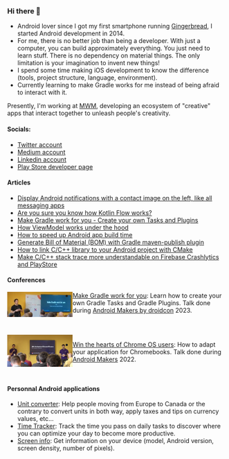 ### Hi there 👋

- Android lover since I got my first smartphone running [Gingerbread](https://en.wikipedia.org/wiki/Android_Gingerbread), I started Android development in 2014. 
- For me, there is no better job than being a developer. With just a computer, you can build approximately everything. You just need to learn stuff. There is no dependency on material things. The only limitation is your imagination to invent new things!
- I spend some time making iOS development to know the difference (tools, project structure, language, environment).
- Currently learning to make Gradle works for me instead of being afraid to interact with it.

Presently, I'm working at [MWM](https://mwm.io/), developing an ecosystem of "creative" apps that interact together to unleash people's creativity.

#### Socials:
- [Twitter account](https://twitter.com/bowser_f) 
- [Medium account](https://medium.com/@bowser-f)
- [Linkedin account](https://www.linkedin.com/in/fr%C3%A9d%C3%A9ric-torcheux-411a9b7b/)
- [Play Store developer page](https://play.google.com/store/apps/dev?id=5113011815396039257)

#### Articles
- [Display Android notifications with a contact image on the left, like all messaging apps](https://medium.com/proandroiddev/display-android-notifications-with-a-contact-image-on-the-left-like-all-messaging-apps-bbd108f5d147)	
- [Are you sure you know how Kotlin Flow works?](https://medium.com/@bowser-f/are-you-sure-you-know-how-kotlin-flow-works-e070f6d00cbc)
- [Make Gradle work for you - Create your own Tasks and Plugins](https://medium.com/@bowser-f/make-gradle-do-more-work-for-you-than-just-build-your-android-app-9462baa08951)
- [How ViewModel works under the hood](https://medium.com/proandroiddev/how-viewmodel-works-under-the-hood-52a4f1ff64cf)
- [How to speed up Android app build time](https://medium.com/@bowser-f/speed-up-your-android-app-build-time-with-these-simple-tips-31a72d3aeec3)
- [Generate Bill of Material (BOM) with Gradle maven-publish plugin](https://medium.com/mwm-io/generate-bill-of-material-bom-with-maven-publish-plugin-f30b44ab5436)
- [How to link C/C++ library to your Android project with CMake](https://medium.com/@bowser-f/link-c-c-library-dependencies-to-your-own-c-c-code-in-an-android-application-using-cmake-79a165202ff9)
- [Make C/C++ stack trace more understandable on Firebase Crashlytics and PlayStore](https://medium.com/@bowser-f/get-explicit-native-stack-traces-on-crashlytics-and-play-store-when-your-app-depends-on-c-c-sdk-e0be94c95f32)

#### Conferences

<img src="https://raw.githubusercontent.com/bowserf/bowserf/main/resources/android_makers_2023.png" align="left" width="30%" height="30%">

- [Make Gradle work for you](https://www.youtube.com/watch?v=7j-X8OUj5CE): Learn how to create your own  Gradle Tasks and Gradle Plugins. Talk done during [Android Makers by droidcon](https://androidmakers.droidcon.com/) 2023.

<br clear="left"/>

<br/>

<img src="https://raw.githubusercontent.com/bowserf/bowserf/main/resources/android_makers_2022.png" align="left" width="30%" height="30%">

- [Win the hearts of Chrome OS users](https://www.youtube.com/watch?v=F8E3Pne_IeY): How to adapt your application for Chromebooks. Talk done during [Android Makers](https://androidmakers.droidcon.com/) 2022.

<br clear="left"/>

#### Personnal Android applications
- [Unit converter](https://play.google.com/store/apps/details?id=fr.bowser.converter.canada_france): Help people moving from Europe to Canada or the contrary to convert units in both way, apply taxes and tips on currency values, etc...
- [Time Tracker](https://play.google.com/store/apps/details?id=fr.bowser.time): Track the time you pass on  daily tasks to discover where you can optimize your day to become more productive.
- [Screen info](https://play.google.com/store/apps/details?id=fr.bowser.screen_info): Get information on your device (model, Android version, screen density, number of pixels).
